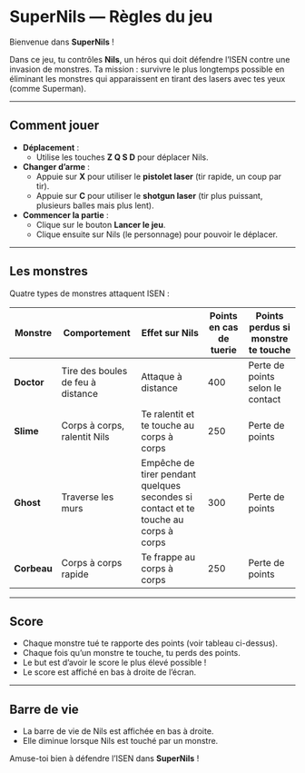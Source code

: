 # SuperNils — Règles du jeu

Bienvenue dans **SuperNils** !

Dans ce jeu, tu contrôles **Nils**, un héros qui doit défendre l’ISEN contre une invasion de monstres. Ta mission : survivre le plus longtemps possible en éliminant les monstres qui apparaissent en tirant des lasers avec tes yeux (comme Superman).

---

## Comment jouer

- **Déplacement** : 
    - Utilise les touches **Z Q S D** pour déplacer Nils.
- **Changer d’arme** :
    - Appuie sur **X** pour utiliser le **pistolet laser** (tir rapide, un coup par tir).
    - Appuie sur **C** pour utiliser le **shotgun laser** (tir plus puissant, plusieurs balles mais plus lent).
- **Commencer la partie** :
    - Clique sur le bouton **Lancer le jeu**.
    - Clique ensuite sur Nils (le personnage) pour pouvoir le déplacer.

---

## Les monstres

Quatre types de monstres attaquent ISEN :

| Monstre   | Comportement                         | Effet sur Nils                                                                      | Points en cas de tuerie | Points perdus si monstre te touche |
|-----------|------------------------------------|-------------------------------------------------------------------------------------|------------------------|-----------------------------------|
| **Doctor**| Tire des boules de feu à distance  | Attaque à distance                                                                  | 400                    | Perte de points selon le contact  |
| **Slime** | Corps à corps, ralentit Nils       | Te ralentit et te touche au corps à corps                                           | 250                    | Perte de points                   |
| **Ghost** | Traverse les murs                  | Empêche de tirer pendant quelques secondes si contact et te touche au corps à corps | 300                    | Perte de points                   |
| **Corbeau**| Corps à corps rapide               | Te frappe au corps à corps                                                          | 250                    | Perte de points                   |

---

## Score

- Chaque monstre tué te rapporte des points (voir tableau ci-dessus).
- Chaque fois qu’un monstre te touche, tu perds des points.
- Le but est d’avoir le score le plus élevé possible !
- Le score est affiché en bas à droite de l’écran.

---

## Barre de vie 

- La barre de vie de Nils est affichée en bas à droite.
- Elle diminue lorsque Nils est touché par un monstre.

Amuse-toi bien à défendre l’ISEN dans **SuperNils** !


